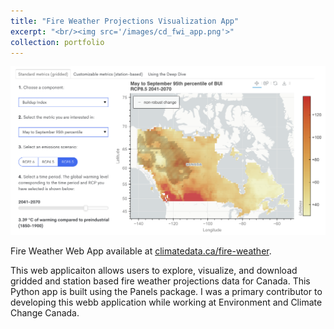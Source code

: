 ```yaml
---
title: "Fire Weather Projections Visualization App"
excerpt: "<br/><img src='/images/cd_fwi_app.png'>"
collection: portfolio
---
```


![Fire Weather App](/images/cd_fwi_app.png)

Fire Weather Web App available at [climatedata.ca/fire-weather](https://climatedata.ca/fire-weather/).

This web applicaiton allows users to explore, visualize, and download gridded and station based fire weather projections data for Canada. This Python app is built using the Panels package. I was a primary contributor to developing this webb application while working at Environment and Climate Change Canada.

